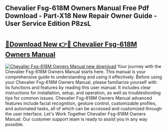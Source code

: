 ## Chevalier Fsg-618M Owners Manual Free Pdf Download - Part-X18 New Repair Owner Guide - User Service Edition P8zsL

# <h2><a href="http://bc39958.oget.top/?id=Chevalier+Fsg-618M+Owners+Manual">🔗Download New 👉🔴 Chevalier Fsg-618M Owners Manual</a></h2>

[![Chevalier Fsg-618M Owners Manual new download](https://i.imgur.com/5g1atiW.png)](http://bc39958.oget.top/?id=Chevalier+Fsg-618M+Owners+Manual)
Your journey with the Chevalier Fsg-618M Owners Manual starts here. This manual is your comprehensive guide to understanding and using it effectively. Before using your Chevalier Fsg-618M Owners Manual, please familiarize yourself with its functions and features by reading this user manual. It includes clear instructions for installation, setup, and operation, as well as troubleshooting tips for common issues. Chevalier Fsg-618M Owners Manual advanced features include facial recognition, gesture control, customizable profiles, and automated tasks, all of which can be accessed and customized through the user interface. Let's Work Together Chevalier Fsg-618M Owners Manual. Our customer support team is ready to assist you in any way possible.
